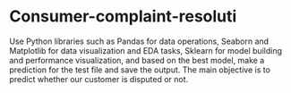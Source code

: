 # Consumer-complaint-resoluti
Use Python libraries such as Pandas for data operations, Seaborn and Matplotlib for data visualization and EDA tasks, Sklearn for model building and performance visualization, and based on the best model, make a prediction for the test file and save the output. The main objective is to predict whether our customer is disputed or not.
